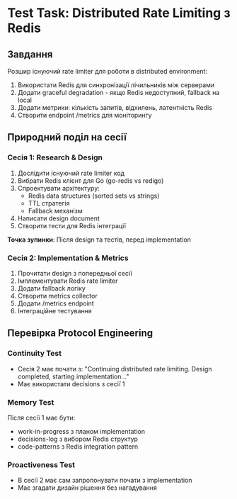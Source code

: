 # Test Task: Distributed Rate Limiting з Redis

## Завдання
Розшир існуючий rate limiter для роботи в distributed environment:
1. Використати Redis для синхронізації лічильників між серверами
2. Додати graceful degradation - якщо Redis недоступний, fallback на local
3. Додати метрики: кількість запитів, відхилень, латентність Redis
4. Створити endpoint /metrics для моніторингу

## Природний поділ на сесії

### Сесія 1: Research & Design
1. Дослідити існуючий rate limiter код
2. Вибрати Redis клієнт для Go (go-redis vs redigo)
3. Спроектувати архітектуру:
   - Redis data structures (sorted sets vs strings)
   - TTL стратегія
   - Fallback механізм
4. Написати design document
5. Створити тести для Redis інтеграції

**Точка зупинки**: Після design та тестів, перед implementation

### Сесія 2: Implementation & Metrics
1. Прочитати design з попередньої сесії
2. Імплементувати Redis rate limiter
3. Додати fallback логіку
4. Створити metrics collector
5. Додати /metrics endpoint
6. Інтеграційне тестування

## Перевірка Protocol Engineering

### Continuity Test
- Сесія 2 має почати з: "Continuing distributed rate limiting. Design completed, starting implementation..."
- Має використати decisions з сесії 1

### Memory Test  
Після сесії 1 має бути:
- work-in-progress з планом implementation
- decisions-log з вибором Redis структур
- code-patterns з Redis integration pattern

### Proactiveness Test
- В сесії 2 має сам запропонувати почати з implementation
- Має згадати дизайн рішення без нагадування